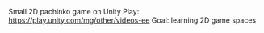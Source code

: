 Small 2D pachinko game on Unity Play: https://play.unity.com/mg/other/videos-ee
Goal: learning 2D game spaces
